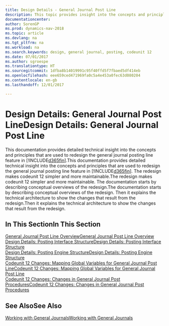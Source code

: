 ```yaml
---
title: Design Details - General Journal Post Line
description: This topic provides insight into the concepts and principles that are used to redesign the general journal posting line feature in [!INCLUDE[d365fin](includes/d365fin_md.md)].
documentationcenter: 
author: SorenGP
ms.prod: dynamics-nav-2018
ms.topic: article
ms.devlang: na
ms.tgt_pltfrm: na
ms.workload: na
ms.search.keywords: design, general journal, posting, codeunit 12
ms.date: 07/01/2017
ms.author: sgroespe
ms.translationtype: HT
ms.sourcegitcommit: 1dfba8b14019991c95f40ffd5f7fbaed5df414eb
ms.openlocfilehash: eee659ced471969fa0c5a4e453a0fec63d080204
ms.contentlocale: en-gb
ms.lasthandoff: 12/01/2017

---
```

# <a name="design-details-general-journal-post-line"></a><span data-ttu-id="a6a7a-103">Design Details: General Journal Post Line</span><span class="sxs-lookup"><span data-stu-id="a6a7a-103">Design Details: General Journal Post Line</span></span>
<span data-ttu-id="a6a7a-104">This documentation provides detailed technical insight into the concepts and principles that are used to redesign the general journal posting line feature in [!INCLUDE[d365fin](includes/d365fin_md.md)].</span><span class="sxs-lookup"><span data-stu-id="a6a7a-104">This documentation provides detailed technical insight into the concepts and principles that are used to redesign the general journal posting line feature in [!INCLUDE[d365fin](includes/d365fin_md.md)].</span></span> <span data-ttu-id="a6a7a-105">The redesign makes codeunit 12 simpler and more maintainable.</span><span class="sxs-lookup"><span data-stu-id="a6a7a-105">The redesign makes codeunit 12 simpler and more maintainable.</span></span> <span data-ttu-id="a6a7a-106">The documentation starts by describing conceptual overviews of the redesign.</span><span class="sxs-lookup"><span data-stu-id="a6a7a-106">The documentation starts by describing conceptual overviews of the redesign.</span></span> <span data-ttu-id="a6a7a-107">Then it explains the technical architecture to show the changes that result from the redesign.</span><span class="sxs-lookup"><span data-stu-id="a6a7a-107">Then it explains the technical architecture to show the changes that result from the redesign.</span></span>  

## <a name="in-this-section"></a><span data-ttu-id="a6a7a-108">In This Section</span><span class="sxs-lookup"><span data-stu-id="a6a7a-108">In This Section</span></span>  
[<span data-ttu-id="a6a7a-109">General Journal Post Line Overview</span><span class="sxs-lookup"><span data-stu-id="a6a7a-109">General Journal Post Line Overview</span></span>](design-details-general-journal-post-line-overview.md)  
[<span data-ttu-id="a6a7a-110">Design Details: Posting Interface Structure</span><span class="sxs-lookup"><span data-stu-id="a6a7a-110">Design Details: Posting Interface Structure</span></span>](design-details-posting-interface-structure.md)  
[<span data-ttu-id="a6a7a-111">Design Details: Posting Engine Structure</span><span class="sxs-lookup"><span data-stu-id="a6a7a-111">Design Details: Posting Engine Structure</span></span>](design-details-posting-engine-structure.md)  
[<span data-ttu-id="a6a7a-112">Codeunit 12 Changes: Mapping Global Variables for General Journal Post Line</span><span class="sxs-lookup"><span data-stu-id="a6a7a-112">Codeunit 12 Changes: Mapping Global Variables for General Journal Post Line</span></span>](design-details-codeunit-12-changes-mapping-global-variables-for-general-journal-post-line.md)  
[<span data-ttu-id="a6a7a-113">Codeunit 12 Changes: Changes in General Journal Post Procedures</span><span class="sxs-lookup"><span data-stu-id="a6a7a-113">Codeunit 12 Changes: Changes in General Journal Post Procedures</span></span>](design-details-codeunit-12-changes-changes-in-general-journal-post-procedures.md)  

## <a name="see-also"></a><span data-ttu-id="a6a7a-114">See Also</span><span class="sxs-lookup"><span data-stu-id="a6a7a-114">See Also</span></span>  
[<span data-ttu-id="a6a7a-115">Working with General Journals</span><span class="sxs-lookup"><span data-stu-id="a6a7a-115">Working with General Journals</span></span>](ui-work-general-journals.md)

